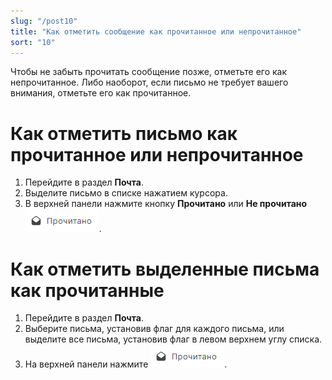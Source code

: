 ```yaml
---
slug: "/post10"
title: "Как отметить сообщение как прочитанное или непрочитанное"
sort: "10"
---
```


Чтобы не забыть прочитать сообщение позже, отметьте его как непрочитанное. Либо наоборот, если письмо не требует вашего внимания, отметьте его как прочитанное.

# Как отметить письмо как прочитанное или непрочитанное  

1. Перейдите в раздел **Почта**.
2. Выделите письмо в списке нажатием курсора.
3. В верхней панели нажмите кнопку **Прочитано** или **Не прочитано** ![viewed-button.png](./images/viewed-button.png "Прочитано/Не прочинтано").


# Как отметить выделенные письма как прочитанные  

1. Перейдите в раздел **Почта**.
2. Выберите письма, установив флаг для каждого письма, или выделите все письма, установив флаг в  левом верхнем углу списка.
3. На верхней панели нажмите ![viewed-button.png](./images/viewed-button.png "Прочитано/Не прочинтано").

